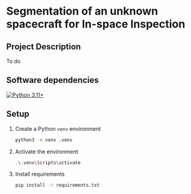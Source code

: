 # Segmentation of an unknown spacecraft for In-space Inspection

## Project Description
To do

## Software dependencies
[![Python 3.11+](https://img.shields.io/badge/python-3.11-blue.svg)](https://www.python.org/downloads/release/python-311/)

## Setup

1. Create a Python `venv` environment

    ```sh
    python3 -m venv .venv
    ```

2. Activate the environment

    ```sh
    .\.venv\Scripts\activate
    ```

3. Install requirements

    ```sh
    pip install -r requirements.txt
    ```

